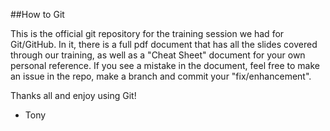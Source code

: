 
##How to Git

This is the official git repository for the training session we had for Git/GitHub. In it, there is a full pdf document that has all the slides covered through our training, as well as a "Cheat Sheet" document for your own personal reference. If you see a mistake in the document, feel free to make an issue in the repo, make a branch and commit your "fix/enhancement". 

Thanks all and enjoy using Git! 

- Tony
